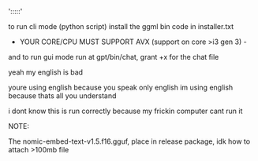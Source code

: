 ':::::'

to run cli mode (python script) install the ggml bin code in installer.txt

-    YOUR CORE/CPU MUST SUPPORT AVX (support on core >i3 gen 3)     -

and to run gui mode run at gpt/bin/chat, grant +x for the chat file


yeah my english is bad

youre using english because you speak only english
im using english because thats all you understand

i dont know this is run correctly because my frickin computer cant run it

NOTE:

The nomic-embed-text-v1.5.f16.gguf, place in release package, idk how to attach >100mb file
